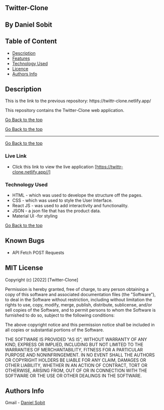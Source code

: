 ## Twitter-Clone
 ## By Daniel Sobit
 ## Table of Content
 - [Description](#description)
 - [Features](#features)
 - [Technology  Used](#technology-Used)
 - [Licence](#licence)
 - [Authors Info](#Authors-Info)
 ## Description
 
 <p> This is the link to the previous repository: https://twittr-clone.netlify.app/ </p>

 <p>This repository contains the Twitter-Clone web application.</p>

[Go Back to the top](#Twitter-Clone)

[Go Back to the top](#Twitter-Clone)
 ****
 [Go Back to the top](#Twitter-Clone)

### Live Link

- Click this link to view the live application [https://twittr-clone.netlify.app//]


### Technology  Used

* HTML - which was used to develope the structure off the pages.
* CSS - which was used to style the User Interface.
* React JS - was used to add interactivity and functionality.
* JSON - a json file that has the product data.
* Material UI -for styling

[Go Back to the top](#Twitter-Clone)

## Known Bugs

* API Fetch POST Requests

## MIT License

Copyright (c) [2022] [Twitter-Clone] 

Permission is hereby granted, free of charge, to any person obtaining a copy
of this software and associated documentation files (the "Software"), to deal
in the Software without restriction, including without limitation the rights
to use, copy, modify, merge, publish, distribute, sublicense, and/or sell
copies of the Software, and to permit persons to whom the Software is
furnished to do so, subject to the following conditions:

The above copyright notice and this permission notice shall be included in all
copies or substantial portions of the Software.

THE SOFTWARE IS PROVIDED "AS IS", WITHOUT WARRANTY OF ANY KIND, EXPRESS OR
IMPLIED, INCLUDING BUT NOT LIMITED TO THE WARRANTIES OF MERCHANTABILITY,
FITNESS FOR A PARTICULAR PURPOSE AND NONINFRINGEMENT. IN NO EVENT SHALL THE
AUTHORS OR COPYRIGHT HOLDERS BE LIABLE FOR ANY CLAIM, DAMAGES OR OTHER
LIABILITY, WHETHER IN AN ACTION OF CONTRACT, TORT OR OTHERWISE, ARISING FROM,
OUT OF OR IN CONNECTION WITH THE SOFTWARE OR THE USE OR OTHER DEALINGS IN THE
SOFTWARE.

## Authors Info

Gmail - [Daniel Sobit](daniel.sobit@student.moringaschool.com)
